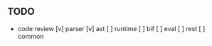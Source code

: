 TODO
----
* code review
  [v] parser
  [v] ast
  [ ] runtime
     [ ] bif
     [ ] eval
     [ ] rest
  [ ] common
